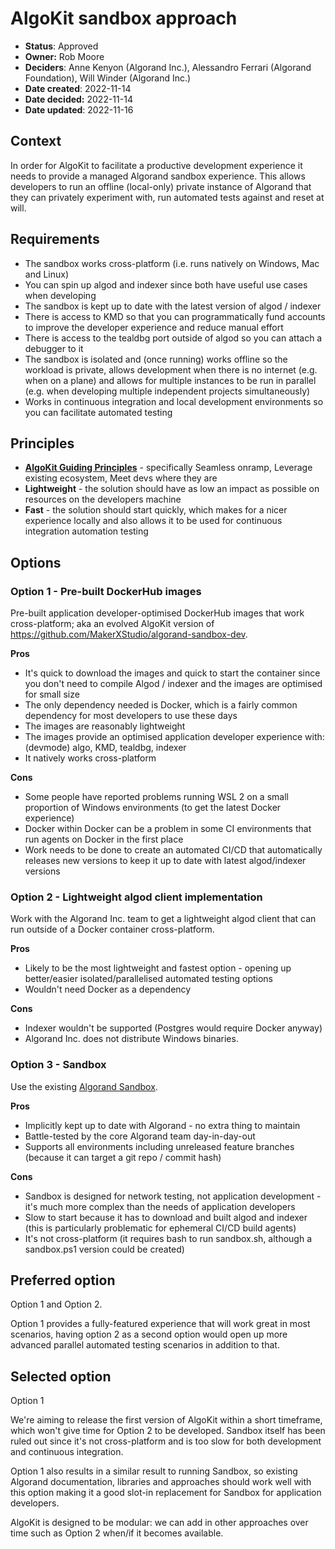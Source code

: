 # AlgoKit sandbox approach

- **Status**: Approved
- **Owner:** Rob Moore
- **Deciders**: Anne Kenyon (Algorand Inc.), Alessandro Ferrari (Algorand Foundation), Will Winder (Algorand Inc.)
- **Date created**: 2022-11-14
- **Date decided:** 2022-11-14
- **Date updated**: 2022-11-16

## Context

In order for AlgoKit to facilitate a productive development experience it needs to provide a managed Algorand sandbox experience. This allows developers to run an offline (local-only) private instance of Algorand that they can privately experiment with, run automated tests against and reset at will.

## Requirements

- The sandbox works cross-platform (i.e. runs natively on Windows, Mac and Linux)
- You can spin up algod and indexer since both have useful use cases when developing
- The sandbox is kept up to date with the latest version of algod / indexer
- There is access to KMD so that you can programmatically fund accounts to improve the developer experience and reduce manual effort
- There is access to the tealdbg port outside of algod so you can attach a debugger to it
- The sandbox is isolated and (once running) works offline so the workload is private, allows development when there is no internet (e.g. when on a plane) and allows for multiple instances to be run in parallel (e.g. when developing multiple independent projects simultaneously)
- Works in continuous integration and local development environments so you can facilitate automated testing

## Principles

- **[AlgoKit Guiding Principles](../../docs/algokit.md#Guiding-Principles)** - specifically Seamless onramp, Leverage existing ecosystem, Meet devs where they are
- **Lightweight** - the solution should have as low an impact as possible on resources on the developers machine
- **Fast** - the solution should start quickly, which makes for a nicer experience locally and also allows it to be used for continuous integration automation testing

## Options

### Option 1 - Pre-built DockerHub images

Pre-built application developer-optimised DockerHub images that work cross-platform; aka an evolved AlgoKit version of <https://github.com/MakerXStudio/algorand-sandbox-dev>.

**Pros**

- It's quick to download the images and quick to start the container since you don't need to compile Algod / indexer and the images are optimised for small size
- The only dependency needed is Docker, which is a fairly common dependency for most developers to use these days
- The images are reasonably lightweight
- The images provide an optimised application developer experience with: (devmode) algo, KMD, tealdbg, indexer
- It natively works cross-platform

**Cons**

- Some people have reported problems running WSL 2 on a small proportion of Windows environments (to get the latest Docker experience)
- Docker within Docker can be a problem in some CI environments that run agents on Docker in the first place
- Work needs to be done to create an automated CI/CD that automatically releases new versions to keep it up to date with latest algod/indexer versions

### Option 2 - Lightweight algod client implementation

Work with the Algorand Inc. team to get a lightweight algod client that can run outside of a Docker container cross-platform.

**Pros**

- Likely to be the most lightweight and fastest option - opening up better/easier isolated/parallelised automated testing options
- Wouldn't need Docker as a dependency

**Cons**

- Indexer wouldn't be supported (Postgres would require Docker anyway)
- Algorand Inc. does not distribute Windows binaries.

### Option 3 - Sandbox

Use the existing [Algorand Sandbox](https://github.com/algorand/sandbox).

**Pros**

- Implicitly kept up to date with Algorand - no extra thing to maintain
- Battle-tested by the core Algorand team day-in-day-out
- Supports all environments including unreleased feature branches (because it can target a git repo / commit hash)

**Cons**

- Sandbox is designed for network testing, not application development - it's much more complex than the needs of application developers
- Slow to start because it has to download and built algod and indexer (this is particularly problematic for ephemeral CI/CD build agents)
- It's not cross-platform (it requires bash to run sandbox.sh, although a sandbox.ps1 version could be created)

## Preferred option

Option 1 and Option 2.

Option 1 provides a fully-featured experience that will work great in most scenarios, having option 2 as a second option would open up more advanced parallel automated testing scenarios in addition to that.

## Selected option

Option 1

We're aiming to release the first version of AlgoKit within a short timeframe, which won't give time for Option 2 to be developed. Sandbox itself has been ruled out since it's not cross-platform and is too slow for both development and continuous integration.

Option 1 also results in a similar result to running Sandbox, so existing Algorand documentation, libraries and approaches should work well with this option making it a good slot-in replacement for Sandbox for application developers.

AlgoKit is designed to be modular: we can add in other approaches over time such as Option 2 when/if it becomes available.
